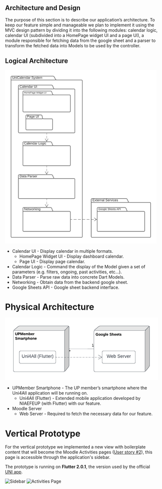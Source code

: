 ## Architecture and Design

The purpose of this section is to describe our application’s architecture. To keep our feature simple and manageable we plan to implement it using the MVC design pattern by dividing it into the following modules: calendar logic, calendar UI (subdivided into a HomePage widget UI and a page UI), a module responsible for fetching data from the google sheet and a parser to transform the fetched data into Models to be used by the controller.

## Logical Architecture

<img width="500" alt="Logical Architecture" src="../images/LogicalArchitecture.png">

- Calendar UI - Display calendar in multiple formats.
  - HomePage Widget UI - Display dashboard calendar.
  - Page UI - Display page calendar.
- Calendar Logic - Command the display of the Model given a set of parameters (e.g. filters, ongoing, past activities, etc…).
- Data Parser - Parse raw data into concrete Dart Models.
- Networking - Obtain data from the backend google sheet.
- Google Sheets API - Google sheet backend interface.

# Physical Architecture

![Physical Architecture](../images/PhysicalArchitecture.png)

- UPMember Smartphone - The UP member’s smartphone where the Uni4All application will be running on.
  - Uni4All (Flutter) - Extended mobile application developed by NIAEFEUP (with Flutter) with our feature.
- Moodle Server
  - Web Server - Required to fetch the necessary data for our feature.

# Vertical Prototype

For the vertical prototype we implemented a new view with boilerplate content that will become the Moodle Activities pages ([User story #2](https://github.com/LEIC-ES-2021-22/3LEIC03T3/issues/2)), this page is accessible through the application's sidebar.

The prototype is running on **Flutter 2.0.1**, the version used by the official [UNI app](https://github.com/NIAEFEUP/project-schrodinger).

<img width="300" alt="Sidebar" src="https://user-images.githubusercontent.com/79420500/162536824-60d1d1c1-0dbf-4f33-b6cf-0090425904fd.jpg">

<img width="300" alt="Activities Page" src="https://user-images.githubusercontent.com/79420500/162536838-872004d7-8e9c-4cbf-a021-f408ff8614eb.jpg">

